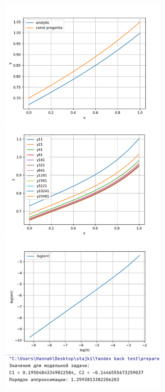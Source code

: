 ![img](resources/img_6.png)
![img](resources/img_5.png)
![img](resources/img_4.png)
![img](resources/img_8.png)